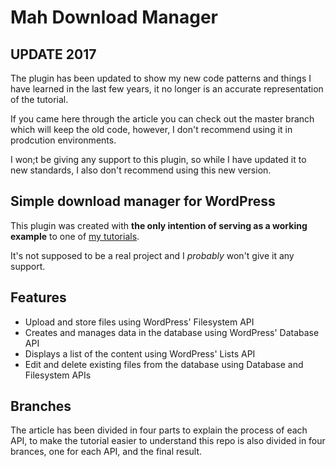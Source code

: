 # Mah Download Manager

## UPDATE 2017

The plugin has been updated to show my new code patterns and things I have learned in the last few years, it no longer is an accurate representation of the tutorial.

If you came here through the article you can check out the master branch which will keep the old code, however, I don't recommend using it in prodcution environments.

I won;t be giving any support to this plugin, so while I have updated it to new standards, I also don't recommend using this new version.

## Simple download manager for WordPress

This plugin was created with **the only intention of serving as a working example** to one of [my tutorials](http://marioaguiar.net/blog/writing-a-download-manager-plugin-with-wordpress).

It's not supposed to be a real project and I *probably* won't give it any support.

## Features

* Upload and store files using WordPress' Filesystem API
* Creates and manages data in the database using WordPress' Database API
* Displays a list of the content using WordPress' Lists API
* Edit and delete existing files from the database using Database and Filesystem APIs

## Branches

The article has been divided in four parts to explain the process of each API, to make the tutorial easier to understand this repo is also divided in four brances, one for each API, and the final result.


